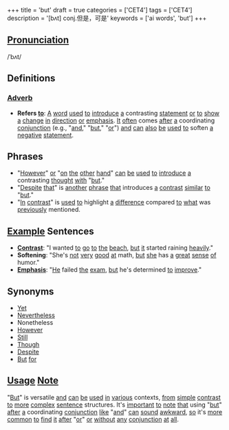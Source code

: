 +++
title = 'but'
draft = true
categories = ['CET4']
tags = ['CET4']
description = '[bʌt] conj.但是，可是'
keywords = ['ai words', 'but']
+++

## [Pronunciation](/en/post/pronunciation/)
/ˈbʌt/

## Definitions
### [Adverb](/en/post/adverb/)
- **Refers [to](/en/post/to/)**: [A](/en/post/a/) [word](/en/post/word/) [used](/en/post/used/) [to](/en/post/to/) [introduce](/en/post/introduce/) [a](/en/post/a/) contrasting [statement](/en/post/statement/) [or](/en/post/or/) [to](/en/post/to/) [show](/en/post/show/) [a](/en/post/a/) [change](/en/post/change/) [in](/en/post/in/) [direction](/en/post/direction/) [or](/en/post/or/) [emphasis](/en/post/emphasis/). [It](/en/post/it/) [often](/en/post/often/) comes [after](/en/post/after/) [a](/en/post/a/) coordinating [conjunction](/en/post/conjunction/) (e.g., "[and](/en/post/and/)," "[but](/en/post/but/)," "[or](/en/post/or/)") [and](/en/post/and/) [can](/en/post/can/) [also](/en/post/also/) [be](/en/post/be/) [used](/en/post/used/) [to](/en/post/to/) soften [a](/en/post/a/) [negative](/en/post/negative/) [statement](/en/post/statement/).

## Phrases
- "[However](/en/post/however/)" [or](/en/post/or/) "[on](/en/post/on/) [the](/en/post/the/) [other](/en/post/other/) [hand](/en/post/hand/)" [can](/en/post/can/) [be](/en/post/be/) [used](/en/post/used/) [to](/en/post/to/) [introduce](/en/post/introduce/) [a](/en/post/a/) contrasting [thought](/en/post/thought/) [with](/en/post/with/) "[but](/en/post/but/)."
- "[Despite](/en/post/despite/) [that](/en/post/that/)" is [another](/en/post/another/) [phrase](/en/post/phrase/) [that](/en/post/that/) introduces [a](/en/post/a/) [contrast](/en/post/contrast/) [similar](/en/post/similar/) [to](/en/post/to/) "[but](/en/post/but/)."
- "[In](/en/post/in/) [contrast](/en/post/contrast/)" is [used](/en/post/used/) [to](/en/post/to/) highlight [a](/en/post/a/) [difference](/en/post/difference/) compared [to](/en/post/to/) [what](/en/post/what/) was [previously](/en/post/previously/) mentioned.

## [Example](/en/post/example/) Sentences
- **[Contrast](/en/post/contrast/)**: "I wanted [to](/en/post/to/) [go](/en/post/go/) [to](/en/post/to/) [the](/en/post/the/) [beach](/en/post/beach/), [but](/en/post/but/) [it](/en/post/it/) started raining [heavily](/en/post/heavily/)."
- **Softening**: "She's [not](/en/post/not/) [very](/en/post/very/) [good](/en/post/good/) [at](/en/post/at/) math, [but](/en/post/but/) [she](/en/post/she/) has [a](/en/post/a/) [great](/en/post/great/) [sense](/en/post/sense/) [of](/en/post/of/) humor."
- **[Emphasis](/en/post/emphasis/)**: "[He](/en/post/he/) failed [the](/en/post/the/) [exam](/en/post/exam/), [but](/en/post/but/) he's determined [to](/en/post/to/) [improve](/en/post/improve/)."

## Synonyms
- [Yet](/en/post/yet/)
- [Nevertheless](/en/post/nevertheless/)
- Nonetheless
- [However](/en/post/however/)
- [Still](/en/post/still/)
- [Though](/en/post/though/)
- [Despite](/en/post/despite/)
- [But](/en/post/but/) [for](/en/post/for/)

## [Usage](/en/post/usage/) [Note](/en/post/note/)
"[But](/en/post/but/)" is versatile [and](/en/post/and/) [can](/en/post/can/) [be](/en/post/be/) [used](/en/post/used/) [in](/en/post/in/) [various](/en/post/various/) contexts, [from](/en/post/from/) [simple](/en/post/simple/) [contrast](/en/post/contrast/) [to](/en/post/to/) [more](/en/post/more/) [complex](/en/post/complex/) [sentence](/en/post/sentence/) structures. It's [important](/en/post/important/) [to](/en/post/to/) [note](/en/post/note/) [that](/en/post/that/) using "[but](/en/post/but/)" [after](/en/post/after/) [a](/en/post/a/) coordinating [conjunction](/en/post/conjunction/) [like](/en/post/like/) "[and](/en/post/and/)" [can](/en/post/can/) [sound](/en/post/sound/) [awkward](/en/post/awkward/), [so](/en/post/so/) it's [more](/en/post/more/) [common](/en/post/common/) [to](/en/post/to/) [find](/en/post/find/) [it](/en/post/it/) [after](/en/post/after/) "[or](/en/post/or/)" [or](/en/post/or/) [without](/en/post/without/) [any](/en/post/any/) [conjunction](/en/post/conjunction/) [at](/en/post/at/) [all](/en/post/all/).
